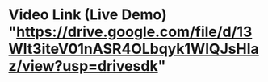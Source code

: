# Video Link (Live Demo) "https://drive.google.com/file/d/13WIt3iteV01nASR4OLbqyk1WlQJsHIaz/view?usp=drivesdk"
